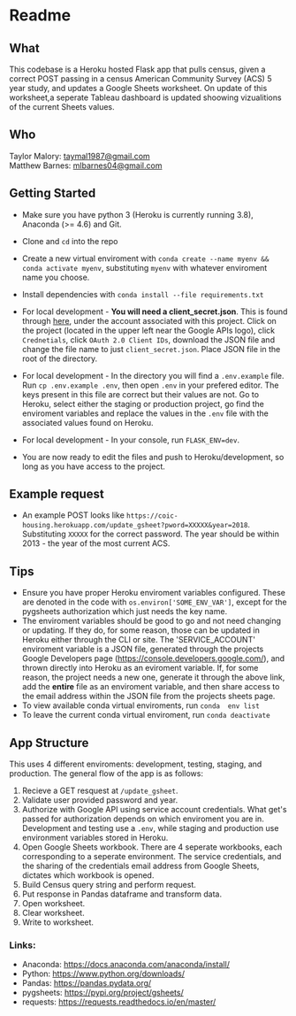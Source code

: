 # Readme

## What
This codebase is a Heroku hosted Flask app that pulls census, given a correct POST passing in a census American Community Survey (ACS) 5 year study, and updates a Google Sheets worksheet. On update  of this worksheet,a seperate Tableau dashboard is updated shoowing vizualitions of the current Sheets  values. 

## Who
Taylor Malory: taymal1987@gmail.com    
Matthew Barnes: mlbarnes04@gmail.com

## Getting Started
* Make sure you have python 3 (Heroku is currently running 3.8), Anaconda (>= 4.6) and Git.
* Clone and `cd` into the repo
* Create a new virtual enviroment with `conda create --name myenv && conda activate myenv`, substituting `myenv` with whatever enviroment name you choose.
* Install dependencies with `conda install --file requirements.txt`
* For local development - **You will need a client_secret.json**. This is found through [here](https://console.developers.google.com/), under the account associated with this project. Click on the project (located in the upper left near the Google APIs logo), click `Crednetials`, click `OAuth 2.0 Client IDs`,  download the JSON file and change the file name to just `client_secret.json`. Place JSON file in the root of the directory.
* For local development - In the directory you will find a  `.env.example` file. Run `cp .env.example .env`, then open `.env` in your prefered editor. The keys present in this file are correct but their values are not. Go to Heroku, select either the staging or production project, go find the enviroment variables and replace the values in the `.env` file with the associated values found on Heroku.
* For local development - In your console, run `FLASK_ENV=dev`.

* You are now ready to edit the files and push to Heroku/development, so long as you have access to the project.

## Example request
* An example POST looks like `https://coic-housing.herokuapp.com/update_gsheet?pword=XXXXX&year=2018`. Substituting `XXXXX` for the correct password. The year should be within 2013 - the year of the most current ACS.


## Tips
* Ensure you have proper Heroku enviroment variables configured. These are denoted in the code with `os.environ['SOME_ENV_VAR']`, except for the pygsheets authorization which just needs the key name. 
* The enviroment variables should be good to go and not need changing or updating. If they do, for some reason, those can be updated in Heroku either through the CLI or site. The 'SERVICE_ACCOUNT' enviroment variable is a JSON file, generated through the projects Google Developers page (https://console.developers.google.com/), and thrown directly into Heroku as an eviroment variable. If, for some reason, the project needs a new one, generate it through the above link, add the **entire** file as an enviroment variable, and then share access to the email address within the JSON file from the projects sheets page.
* To view available conda virtual enviroments, run `conda  env list`
* To leave the current conda virtual enviroment, run `conda deactivate`

## App Structure
This uses 4 different enviroments: development, testing, staging, and production. The general flow of the app is as follows:
1. Recieve a GET resquest at `/update_gsheet`.
2. Validate user provided password and year.
3. Authorize with Google API using service account credentials. What get's passed for authorization depends on which enviroment you are in. Development and testing use a `.env`, while staging and production use environment variables stored in Heroku.
4. Open Google Sheets workbook. There are 4 seperate workbooks, each corresponding to a seperate environment. The service credentials, and the sharing of the credentials email address from Google Sheets, dictates which workbook is opened.
5. Build Census query string and perform request.
6. Put response in Pandas dataframe and transform data.
7. Open worksheet.
8. Clear worksheet.
9. Write to worksheet.


### Links: 
* Anaconda: https://docs.anaconda.com/anaconda/install/
* Python: https://www.python.org/downloads/
* Pandas: https://pandas.pydata.org/
* pygsheets: https://pypi.org/project/gsheets/
* requests: https://requests.readthedocs.io/en/master/
